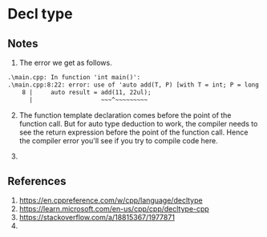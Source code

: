 # Decl type

## Notes
1. The error we get as follows.

```txt
.\main.cpp: In function 'int main()':
.\main.cpp:8:22: error: use of 'auto add(T, P) [with T = int; P = long unsigned int]' before deduction of 'auto'
    8 |     auto result = add(11, 22ul);
      |                   ~~~^~~~~~~~~~
```

2. The function template declaration comes before the point of the function call. But for auto type deduction to work, the compiler needs to see the return expression before the point of the function call. Hence the compiler error you'll see if you try to compile code here.



3. 


## References

1. https://en.cppreference.com/w/cpp/language/decltype
2. https://learn.microsoft.com/en-us/cpp/cpp/decltype-cpp
3. https://stackoverflow.com/a/18815367/1977871
4. 

